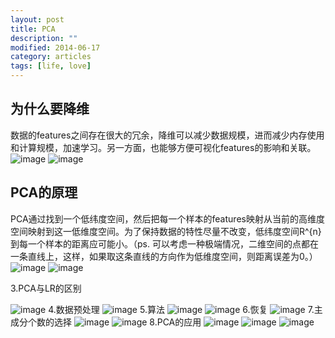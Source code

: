 ```yaml
---
layout: post
title: PCA
description: ""
modified: 2014-06-17
category: articles
tags: [life, love]
---
```

## 为什么要降维
数据的features之间存在很大的冗余，降维可以减少数据规模，进而减少内存使用和计算规模，加速学习。另一方面，也能够方便可视化features的影响和关联。
![image](/assets/post-images/2014-06-17-9508dae6-36b2-4e2d-aa10-dab2f6b6b5c1.png)
![image](/assets/post-images/2014-06-17-fb2de392-7775-4ac2-c9f4-4158e8fe14ae.png)

## PCA的原理
PCA通过找到一个低纬度空间，然后把每一个样本的features映射从当前的高维度空间映射到这一低维度空间。为了保持数据的特性尽量不改变，低纬度空间R^{n}到每一个样本的距离应可能小。（ps. 可以考虑一种极端情况，二维空间的点都在一条直线上，这样，如果取这条直线的方向作为低维度空间，则距离误差为0。）
![image](/assets/post-images/2014-06-17-8232a53a-ef44-42fc-e205-f7d02ad8db13.png)
![image](/assets/post-images/2014-06-17-ada7273f-5d30-4203-f7ba-7d834b6653f4.png)

3.PCA与LR的区别

![image](/assets/post-images/2014-06-17-ba8c312b-c698-4d43-ef15-59cde00e0cec.png)
4.数据预处理
![image](/assets/post-images/2014-06-17-70f781f1-294f-4599-a04a-53686500f60b.png)
5.算法
![image](/assets/post-images/2014-06-17-9d0cc1a7-345f-4d5d-ead4-d2e03db91c38.png)
![image](/assets/post-images/2014-06-17-b4821e6a-c727-4a10-aab8-1b8139392bb1.png)
6.恢复
![image](/assets/post-images/2014-06-17-adf437c1-1dc1-4011-9207-e53ace68ac69.png)
7.主成分个数的选择
![image](/assets/post-images/2014-06-17-65154bb8-ba38-447e-842b-47a70b6a950c.png)
![image](/assets/post-images/2014-06-17-9e75e2e0-1fee-45c0-a52a-91a568babdff.png)
8.PCA的应用
![image](/assets/post-images/2014-06-17-904639e8-f145-4a0e-95de-ff9b06b2209a.png)
![image](/assets/post-images/2014-06-17-905137ac-553a-473a-ab73-519700becfc3.png)
![image](/assets/post-images/2014-06-17-1e7047e5-56a4-4c51-ca74-a06d5c63e470.png)



